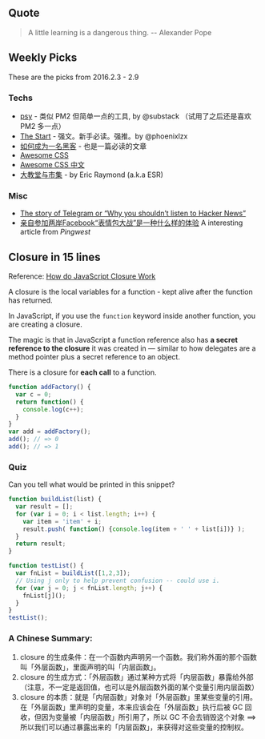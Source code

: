 ## Quote

> A little learning is a dangerous thing. -- Alexander Pope

## Weekly Picks

These are the picks from 2016.2.3 - 2.9

### Techs
* [psy](https://github.com/substack/psy) - 类似 PM2 但简单一点的工具, by @substack （试用了之后还是喜欢 PM2 多一点）
* [The Start](https://github.com/phoenixlzx/the_start.md) - 强文。新手必读。强推。by @phoenixlzx
* [如何成为一名黑客](http://translations.readthedocs.org/en/latest/hacker_howto.html) - 也是一篇必读的文章
* [Awesome CSS](https://github.com/sotayamashita/awesome-css)
* [Awesome CSS 中文](https://github.com/jobbole/awesome-css-cn)
* [大教堂与市集](http://book.douban.com/subject/3709579/) - by Eric Raymond (a.k.a ESR)

### Misc

* [The story of Telegram or “Why you shouldn’t listen to Hacker News”](http://paulmillr.com/posts/the-story-of-telegram/)
* [亲自参加两岸Facebook“表情包大战”是一种什么样的体验](http://www.pingwest.com/fighting-with-fun/) A interesting article from *Pingwest*

## Closure in 15 lines

Reference: [How do JavaScript Closure Work](http://stackoverflow.com/questions/111102/how-do-javascript-closures-work)

A closure is the local variables for a function - kept alive after the function has returned.

In JavaScript, if you use the `function` keyword inside another function, you are creating a closure.

The magic is that in JavaScript a function reference also has **a secret reference to the closure** it was created in — similar to how delegates are a method pointer plus a secret reference to an object.

There is a closure for **each call** to a function.

```js
function addFactory() {
  var c = 0;
  return function() {
    console.log(c++);
  }
}
var add = addFactory();
add(); // => 0
add(); // => 1
```

### Quiz

Can you tell what would be printed in this snippet?

```js
function buildList(list) {
  var result = [];
  for (var i = 0; i < list.length; i++) {
    var item = 'item' + i;
    result.push( function() {console.log(item + ' ' + list[i])} );
  }
  return result;
}

function testList() {
  var fnList = buildList([1,2,3]);
  // Using j only to help prevent confusion -- could use i.
  for (var j = 0; j < fnList.length; j++) {
    fnList[j]();
  }
}
testList();
```

### A Chinese Summary:

1. closure 的生成条件：在一个函数内声明另一个函数。我们称外面的那个函数叫「外层函数」，里面声明的叫「内层函数」。
2. closure 的生成方式：「外层函数」通过某种方式将「内层函数」暴露给外部（注意，不一定是返回值，也可以是外层函数外面的某个变量引用内层函数）
3. closure 的本质：就是「内层函数」对象对「外层函数」里某些变量的引用。
  在「外层函数」里声明的变量，本来应该会在「外层函数」执行后被 GC 回收，但因为变量被「内层函数」所引用了，所以 GC 不会去销毁这个对象 ==> 所以我们可以通过暴露出来的「内层函数」，来获得对这些变量的控制权。
